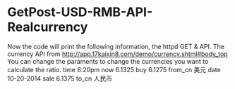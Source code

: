 GetPost-USD-RMB-API-Realcurrency
================================
Now the code will print the following information, the httpd GET & API. 
The currency API from http://app.17kaixin8.com/demo/currency.shtml#body_top
You can change the paraments to change the currencies you want to calculate the ratio.
time 8:20pm
now 6.1325
buy 6.1275
from_cn 美元
date 10-20-2014
sale 6.1375
to_cn 人民币

